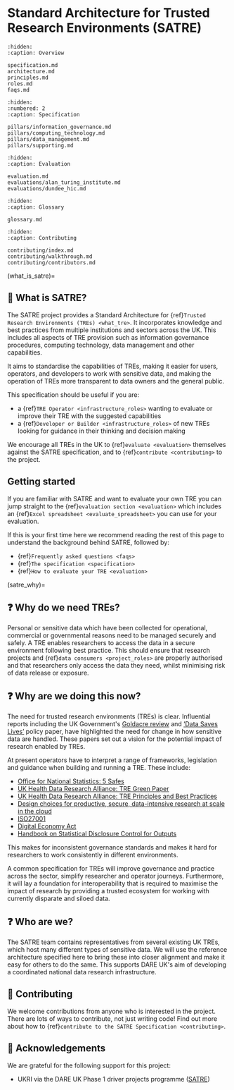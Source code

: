 # Standard Architecture for Trusted Research Environments (SATRE)

```{toctree}
:hidden:
:caption: Overview

specification.md
architecture.md
principles.md
roles.md
faqs.md
```

```{toctree}
:hidden:
:numbered: 2
:caption: Specification

pillars/information_governance.md
pillars/computing_technology.md
pillars/data_management.md
pillars/supporting.md
```

```{toctree}
:hidden:
:caption: Evaluation

evaluation.md
evaluations/alan_turing_institute.md
evaluations/dundee_hic.md
```

```{toctree}
:hidden:
:caption: Glossary

glossary.md
```

```{toctree}
:hidden:
:caption: Contributing

contributing/index.md
contributing/walkthrough.md
contributing/contributors.md
```

(what_is_satre)=

## 👀 What is SATRE?

The SATRE project provides a Standard Architecture for {ref}`Trusted Research Environments (TREs) <what_tre>`.
It incorporates knowledge and best practices from multiple institutions and sectors across the UK.
This includes all aspects of TRE provision such as information governance procedures, computing technology, data management and other capabilities.

It aims to standardise the capabilities of TREs, making it easier for users, operators, and developers to work with sensitive data, and making the operation of TREs more transparent to data owners and the general public.

This specification should be useful if you are:

- a {ref}`TRE Operator <infrastructure_roles>` wanting to evaluate or improve their TRE with the suggested capabilities
- a {ref}`Developer or Builder <infrastructure_roles>` of new TREs looking for guidance in their thinking and decision making

We encourage all TREs in the UK to {ref}`evaluate <evaluation>` themselves against the SATRE specification, and to {ref}`contribute <contributing>` to the project.

## Getting started

If you are familiar with SATRE and want to evaluate your own TRE you can jump straight to the {ref}`evaluation section <evaluation>` which includes an {ref}`Excel spreadsheet <evaluate_spreadsheet>` you can use for your evaluation.

If this is your first time here we recommend reading the rest of this page to understand the background behind SATRE, followed by:

- {ref}`Frequently asked questions <faqs>`
- {ref}`The specification <specification>`
- {ref}`How to evaluate your TRE <evaluation>`

(satre_why)=

## ❓ Why do we need TREs?

Personal or sensitive data which have been collected for operational, commercial or governmental reasons need to be managed securely and safely.
A TRE enables researchers to access the data in a secure environment following best practice.
This should ensure that research projects and {ref}`data consumers <project_roles>` are properly authorised and that researchers only access the data they need, whilst minimising risk of data release or exposure.

## ❓ Why are we doing this now?

<!-- Motivation: Why a TRE specification is needed/ useful and a description of the broader SATRE project, conception and goals -->

The need for trusted research environments (TREs) is clear.
Influential reports including the UK Government's [Goldacre review](https://www.gov.uk/government/publications/better-broader-safer-using-health-data-for-research-and-analysis) and [‘Data Saves Lives’](https://www.gov.uk/government/publications/data-saves-lives-reshaping-health-and-social-care-with-data/data-saves-lives-reshaping-health-and-social-care-with-data) policy paper, have highlighted the need for change in how sensitive data are handled.
These papers set out a vision for the potential impact of research enabled by TREs.

At present operators have to interpret a range of frameworks, legislation and guidance when building and running a TRE.
These include:

- [Office for National Statistics: 5 Safes](https://blog.ons.gov.uk/2017/01/27/the-five-safes-data-privacy-at-ons/)
- [UK Health Data Research Alliance: TRE Green Paper](https://zenodo.org/records/4594704)
- [UK Health Data Research Alliance: TRE Principles and Best Practices](https://zenodo.org/records/5767586)
- [Design choices for productive, secure, data-intensive research at scale in the cloud](https://arxiv.org/abs/1908.08737)
- [ISO27001](https://www.iso.org/standard/27001)
- [Digital Economy Act](https://www.legislation.gov.uk/ukpga/2017/30/contents/enacted)
- [Handbook on Statistical Disclosure Control for Outputs](https://ukdataservice.ac.uk/app/uploads/sdc-handbook-v2.0.pdf)

This makes for inconsistent governance standards and makes it hard for researchers to work consistently in different environments.

A common specification for TREs will improve governance and practice across the sector, simplify researcher and operator journeys.
Furthermore, it will lay a foundation for interoperability that is required to maximise the impact of research by providing a trusted ecosystem for working with currently disparate and siloed data.

## ❓ Who are we?

The SATRE team contains representatives from several existing UK TREs, which host many different types of sensitive data.
We will use the reference architecture specified here to bring these into closer alignment and make it easy for others to do the same.
This supports DARE UK's aim of developing a coordinated national data research infrastructure.

## 👐 Contributing

We welcome contributions from anyone who is interested in the project.
There are lots of ways to contribute, not just writing code!
Find out more about how to {ref}`contribute to the SATRE Specification <contributing>`.

## 🙇 Acknowledgements

We are grateful for the following support for this project:

- UKRI via the DARE UK Phase 1 driver projects programme ([SATRE](https://dareuk.org.uk/how-we-work/previous-activities/dare-uk-phase-1-driver-projects/satre-standardised-architecture-for-trusted-research-environments/))
